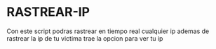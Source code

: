 # RASTREAR-IP
Con este script podras rastrear en tiempo real cualquier ip ademas de rastrear la ip de tu victima trae la opcion para ver tu ip 
